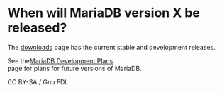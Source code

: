 # When will MariaDB version X be released?

The [downloads](https://downloads.mariadb.org/) page has the current stable and development releases.

See the[MariaDB Development Plans](broken-reference)\
page for plans for future versions of MariaDB.

CC BY-SA / Gnu FDL
